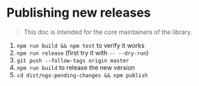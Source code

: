 # Publishing new releases

> This doc is intended for the core maintainers of the library.

1. `npm run build && npm test` to verify it works
2. `npm run release` (first try it with `-- --dry-run`)
3. `git push --follow-tags origin master`
4. `npm run build` to release the new version
5. `cd dist/ngx-pending-changes && npm publish`
